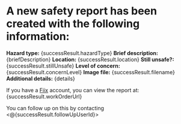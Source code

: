 # A new safety report has been created with the following information:

**Hazard type:** {successResult.hazardType}
**Brief description:** {briefDescription}
**Location:** {successResult.location}
**Still unsafe?:** {successResult.stillUnsafe}
**Level of concern:** {successResult.concernLevel}
**Image file:** {successResult.filename}
**Additional details:** {details}

If you have a [Fiix]({successResult.fiixUrl}) account, you can view the report at: {successResult.workOrderUrl}

You can follow up on this by contacting <@{successResult.followUpUserId}>